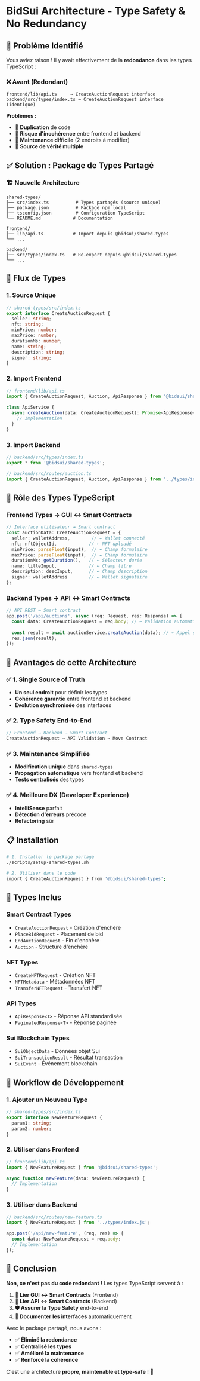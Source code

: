 # BidSui Architecture - Type Safety & No Redundancy

## 🎯 **Problème Identifié**

Vous aviez raison ! Il y avait effectivement de la **redondance** dans les types TypeScript :

### ❌ **Avant (Redondant)**
```
frontend/lib/api.ts     → CreateAuctionRequest interface
backend/src/types/index.ts → CreateAuctionRequest interface (identique)
```

**Problèmes :**
- 🔄 **Duplication** de code
- 🐛 **Risque d'incohérence** entre frontend et backend
- 🔧 **Maintenance difficile** (2 endroits à modifier)
- 📝 **Source de vérité multiple**

## ✅ **Solution : Package de Types Partagé**

### 🏗️ **Nouvelle Architecture**

```
shared-types/
├── src/index.ts          # Types partagés (source unique)
├── package.json          # Package npm local
├── tsconfig.json         # Configuration TypeScript
└── README.md            # Documentation

frontend/
├── lib/api.ts           # Import depuis @bidsui/shared-types
└── ...

backend/
├── src/types/index.ts   # Re-export depuis @bidsui/shared-types
└── ...
```

## 🔄 **Flux de Types**

### **1. Source Unique**
```typescript
// shared-types/src/index.ts
export interface CreateAuctionRequest {
  seller: string;
  nft: string;
  minPrice: number;
  maxPrice: number;
  durationMs: number;
  name: string;
  description: string;
  signer: string;
}
```

### **2. Import Frontend**
```typescript
// frontend/lib/api.ts
import { CreateAuctionRequest, Auction, ApiResponse } from '@bidsui/shared-types';

class ApiService {
  async createAuction(data: CreateAuctionRequest): Promise<ApiResponse<Auction>> {
    // Implementation
  }
}
```

### **3. Import Backend**
```typescript
// backend/src/types/index.ts
export * from '@bidsui/shared-types';

// backend/src/routes/auction.ts
import { CreateAuctionRequest, Auction, ApiResponse } from '../types/index.js';
```

## 🎯 **Rôle des Types TypeScript**

### **Frontend Types** → **GUI ↔ Smart Contracts**
```typescript
// Interface utilisateur → Smart contract
const auctionData: CreateAuctionRequest = {
  seller: walletAddress,        // ← Wallet connecté
  nft: nftObjectId,            // ← NFT uploadé
  minPrice: parseFloat(input),  // ← Champ formulaire
  maxPrice: parseFloat(input),  // ← Champ formulaire
  durationMs: getDuration(),   // ← Sélecteur durée
  name: titleInput,            // ← Champ titre
  description: descInput,      // ← Champ description
  signer: walletAddress        // ← Wallet signataire
};
```

### **Backend Types** → **API ↔ Smart Contracts**
```typescript
// API REST → Smart contract
app.post('/api/auctions', async (req: Request, res: Response) => {
  const data: CreateAuctionRequest = req.body; // ← Validation automatique
  
  const result = await auctionService.createAuction(data); // ← Appel smart contract
  res.json(result);
});
```

## 🚀 **Avantages de cette Architecture**

### ✅ **1. Single Source of Truth**
- **Un seul endroit** pour définir les types
- **Cohérence garantie** entre frontend et backend
- **Évolution synchronisée** des interfaces

### ✅ **2. Type Safety End-to-End**
```typescript
// Frontend → Backend → Smart Contract
CreateAuctionRequest → API Validation → Move Contract
```

### ✅ **3. Maintenance Simplifiée**
- **Modification unique** dans `shared-types`
- **Propagation automatique** vers frontend et backend
- **Tests centralisés** des types

### ✅ **4. Meilleure DX (Developer Experience)**
- **IntelliSense** parfait
- **Détection d'erreurs** précoce
- **Refactoring** sûr

## 📋 **Installation**

```bash
# 1. Installer le package partagé
./scripts/setup-shared-types.sh

# 2. Utiliser dans le code
import { CreateAuctionRequest } from '@bidsui/shared-types';
```

## 🎨 **Types Inclus**

### **Smart Contract Types**
- `CreateAuctionRequest` - Création d'enchère
- `PlaceBidRequest` - Placement de bid
- `EndAuctionRequest` - Fin d'enchère
- `Auction` - Structure d'enchère

### **NFT Types**
- `CreateNFTRequest` - Création NFT
- `NFTMetadata` - Métadonnées NFT
- `TransferNFTRequest` - Transfert NFT

### **API Types**
- `ApiResponse<T>` - Réponse API standardisée
- `PaginatedResponse<T>` - Réponse paginée

### **Sui Blockchain Types**
- `SuiObjectData` - Données objet Sui
- `SuiTransactionResult` - Résultat transaction
- `SuiEvent` - Événement blockchain

## 🔧 **Workflow de Développement**

### **1. Ajouter un Nouveau Type**
```typescript
// shared-types/src/index.ts
export interface NewFeatureRequest {
  param1: string;
  param2: number;
}
```

### **2. Utiliser dans Frontend**
```typescript
// frontend/lib/api.ts
import { NewFeatureRequest } from '@bidsui/shared-types';

async function newFeature(data: NewFeatureRequest) {
  // Implementation
}
```

### **3. Utiliser dans Backend**
```typescript
// backend/src/routes/new-feature.ts
import { NewFeatureRequest } from '../types/index.js';

app.post('/api/new-feature', (req, res) => {
  const data: NewFeatureRequest = req.body;
  // Implementation
});
```

## 🎯 **Conclusion**

**Non, ce n'est pas du code redondant !** Les types TypeScript servent à :

1. **🔗 Lier GUI ↔ Smart Contracts** (Frontend)
2. **🔗 Lier API ↔ Smart Contracts** (Backend)
3. **🛡️ Assurer la Type Safety** end-to-end
4. **📝 Documenter les interfaces** automatiquement

Avec le package partagé, nous avons :
- ✅ **Éliminé la redondance**
- ✅ **Centralisé les types**
- ✅ **Amélioré la maintenance**
- ✅ **Renforcé la cohérence**

C'est une architecture **propre, maintenable et type-safe** ! 🚀
